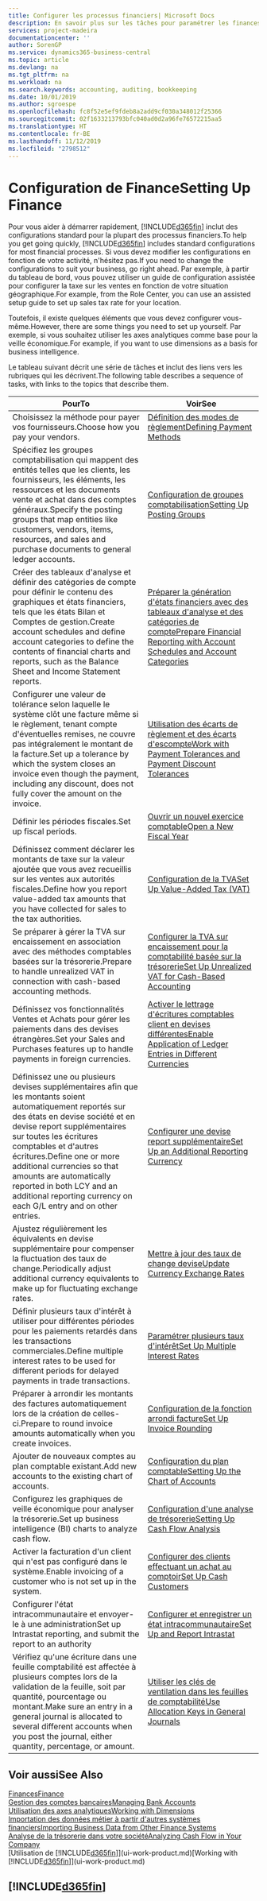 ```yaml
---
title: Configurer les processus financiers| Microsoft Docs
description: En savoir plus sur les tâches pour paramétrer les finances de votre société afin de les adapter à votre comptabilité ou vos audits.
services: project-madeira
documentationcenter: ''
author: SorenGP
ms.service: dynamics365-business-central
ms.topic: article
ms.devlang: na
ms.tgt_pltfrm: na
ms.workload: na
ms.search.keywords: accounting, auditing, bookkeeping
ms.date: 10/01/2019
ms.author: sgroespe
ms.openlocfilehash: fc8f52e5ef9fdeb8a2add9cf030a348012f25366
ms.sourcegitcommit: 02f1633213793bfc040ad0d2a96fe76572215aa5
ms.translationtype: HT
ms.contentlocale: fr-BE
ms.lasthandoff: 11/12/2019
ms.locfileid: "2798512"
---
```

# <a name="setting-up-finance"></a><span data-ttu-id="b02fb-103">Configuration de Finance</span><span class="sxs-lookup"><span data-stu-id="b02fb-103">Setting Up Finance</span></span>
<span data-ttu-id="b02fb-104">Pour vous aider à démarrer rapidement, [!INCLUDE[d365fin](includes/d365fin_md.md)] inclut des configurations standard pour la plupart des processus financiers.</span><span class="sxs-lookup"><span data-stu-id="b02fb-104">To help you get going quickly, [!INCLUDE[d365fin](includes/d365fin_md.md)] includes standard configurations for most financial processes.</span></span> <span data-ttu-id="b02fb-105">Si vous devez modifier les configurations en fonction de votre activité, n'hésitez pas.</span><span class="sxs-lookup"><span data-stu-id="b02fb-105">If you need to change the configurations to suit your business, go right ahead.</span></span> <span data-ttu-id="b02fb-106">Par exemple, à partir du tableau de bord, vous pouvez utiliser un guide de configuration assistée pour configurer la taxe sur les ventes en fonction de votre situation géographique.</span><span class="sxs-lookup"><span data-stu-id="b02fb-106">For example, from the Role Center, you can use an assisted setup guide to set up sales tax rate for your location.</span></span>  

<span data-ttu-id="b02fb-107">Toutefois, il existe quelques éléments que vous devez configurer vous-même.</span><span class="sxs-lookup"><span data-stu-id="b02fb-107">However, there are some things you need to set up yourself.</span></span> <span data-ttu-id="b02fb-108">Par exemple, si vous souhaitez utiliser les axes analytiques comme base pour la veille économique.</span><span class="sxs-lookup"><span data-stu-id="b02fb-108">For example, if you want to use dimensions as a basis for business intelligence.</span></span>  

<span data-ttu-id="b02fb-109">Le tableau suivant décrit une série de tâches et inclut des liens vers les rubriques qui les décrivent.</span><span class="sxs-lookup"><span data-stu-id="b02fb-109">The following table describes a sequence of tasks, with links to the topics that describe them.</span></span>

| <span data-ttu-id="b02fb-110">Pour</span><span class="sxs-lookup"><span data-stu-id="b02fb-110">To</span></span> | <span data-ttu-id="b02fb-111">Voir</span><span class="sxs-lookup"><span data-stu-id="b02fb-111">See</span></span> |
| --- | --- |
| <span data-ttu-id="b02fb-112">Choisissez la méthode pour payer vos fournisseurs.</span><span class="sxs-lookup"><span data-stu-id="b02fb-112">Choose how you pay your vendors.</span></span> |[<span data-ttu-id="b02fb-113">Définition des modes de règlement</span><span class="sxs-lookup"><span data-stu-id="b02fb-113">Defining Payment Methods</span></span>](finance-payment-methods.md) |
| <span data-ttu-id="b02fb-114">Spécifiez les groupes comptabilisation qui mappent des entités telles que les clients, les fournisseurs, les éléments, les ressources et les documents vente et achat dans des comptes généraux.</span><span class="sxs-lookup"><span data-stu-id="b02fb-114">Specify the posting groups that map entities like customers, vendors, items, resources, and sales and purchase documents to general ledger accounts.</span></span> |[<span data-ttu-id="b02fb-115">Configuration de groupes comptabilisation</span><span class="sxs-lookup"><span data-stu-id="b02fb-115">Setting Up Posting Groups</span></span>](finance-posting-groups.md)|
|<span data-ttu-id="b02fb-116">Créer des tableaux d'analyse et définir des catégories de compte pour définir le contenu des graphiques et états financiers, tels que les états Bilan et Comptes de gestion.</span><span class="sxs-lookup"><span data-stu-id="b02fb-116">Create account schedules and define account categories to define the contents of financial charts and reports, such as the Balance Sheet and Income Statement reports.</span></span>|[<span data-ttu-id="b02fb-117">Préparer la génération d'états financiers avec des tableaux d'analyse et des catégories de compte</span><span class="sxs-lookup"><span data-stu-id="b02fb-117">Prepare Financial Reporting with Account Schedules and Account Categories</span></span>](bi-how-work-account-schedule.md)|
|<span data-ttu-id="b02fb-118">Configurer une valeur de tolérance selon laquelle le système clôt une facture même si le règlement, tenant compte d'éventuelles remises, ne couvre pas intégralement le montant de la facture.</span><span class="sxs-lookup"><span data-stu-id="b02fb-118">Set up a tolerance by which the system closes an invoice even though the payment, including any discount, does not fully cover the amount on the invoice.</span></span>|[<span data-ttu-id="b02fb-119">Utilisation des écarts de règlement et des écarts d'escompte</span><span class="sxs-lookup"><span data-stu-id="b02fb-119">Work with Payment Tolerances and Payment Discount Tolerances</span></span>](finance-payment-tolerance-and-payment-discount-tolerance.md)|
| <span data-ttu-id="b02fb-120">Définir les périodes fiscales.</span><span class="sxs-lookup"><span data-stu-id="b02fb-120">Set up fiscal periods.</span></span> |[<span data-ttu-id="b02fb-121">Ouvrir un nouvel exercice comptable</span><span class="sxs-lookup"><span data-stu-id="b02fb-121">Open a New Fiscal Year</span></span>](finance-how-open-new-fiscal-year.md) |
| <span data-ttu-id="b02fb-122">Définissez comment déclarer les montants de taxe sur la valeur ajoutée que vous avez recueillis sur les ventes aux autorités fiscales.</span><span class="sxs-lookup"><span data-stu-id="b02fb-122">Define how you report value-added tax amounts that you have collected for sales to the tax authorities.</span></span> |[<span data-ttu-id="b02fb-123">Configuration de la TVA</span><span class="sxs-lookup"><span data-stu-id="b02fb-123">Set Up Value-Added Tax (VAT)</span></span>](finance-setup-vat.md)|
|<span data-ttu-id="b02fb-124">Se préparer à gérer la TVA sur encaissement en association avec des méthodes comptables basées sur la trésorerie.</span><span class="sxs-lookup"><span data-stu-id="b02fb-124">Prepare to handle unrealized VAT in connection with cash-based accounting methods.</span></span>|[<span data-ttu-id="b02fb-125">Configurer la TVA sur encaissement pour la comptabilité basée sur la trésorerie</span><span class="sxs-lookup"><span data-stu-id="b02fb-125">Set Up Unrealized VAT for Cash-Based Accounting</span></span>](finance-setup-unrealized-vat.md)|
| <span data-ttu-id="b02fb-126">Définissez vos fonctionnalités Ventes et Achats pour gérer les paiements dans des devises étrangères.</span><span class="sxs-lookup"><span data-stu-id="b02fb-126">Set your Sales and Purchases features up to handle payments in foreign currencies.</span></span>|[<span data-ttu-id="b02fb-127">Activer le lettrage d'écritures comptables client en devises différentes</span><span class="sxs-lookup"><span data-stu-id="b02fb-127">Enable Application of Ledger Entries in Different Currencies</span></span>](finance-how-enable-application-ledger-entries-different-currencies.md)
|<span data-ttu-id="b02fb-128">Définissez une ou plusieurs devises supplémentaires afin que les montants soient automatiquement reportés sur des états en devise société et en devise report supplémentaires sur toutes les écritures comptables et d'autres écritures.</span><span class="sxs-lookup"><span data-stu-id="b02fb-128">Define one or more additional currencies so that amounts are automatically reported in both LCY and an additional reporting currency on each G/L entry and on other entries.</span></span>|[<span data-ttu-id="b02fb-129">Configurer une devise report supplémentaire</span><span class="sxs-lookup"><span data-stu-id="b02fb-129">Set Up an Additional Reporting Currency</span></span>](finance-how-setup-additional-currencies.md)|
|<span data-ttu-id="b02fb-130">Ajustez régulièrement les équivalents en devise supplémentaire pour compenser la fluctuation des taux de change.</span><span class="sxs-lookup"><span data-stu-id="b02fb-130">Periodically adjust additional currency equivalents to make up for fluctuating exchange rates.</span></span>|[<span data-ttu-id="b02fb-131">Mettre à jour des taux de change devise</span><span class="sxs-lookup"><span data-stu-id="b02fb-131">Update Currency Exchange Rates</span></span>](finance-how-update-currencies.md)|
|<span data-ttu-id="b02fb-132">Définir plusieurs taux d'intérêt à utiliser pour différentes périodes pour les paiements retardés dans les transactions commerciales.</span><span class="sxs-lookup"><span data-stu-id="b02fb-132">Define multiple interest rates to be used for different periods for delayed payments in trade transactions.</span></span>|[<span data-ttu-id="b02fb-133">Paramétrer plusieurs taux d'intérêt</span><span class="sxs-lookup"><span data-stu-id="b02fb-133">Set Up Multiple Interest Rates</span></span>](finance-how-to-set-up-multiple-interest-rates.md)|
|<span data-ttu-id="b02fb-134">Préparer à arrondir les montants des factures automatiquement lors de la création de celles-ci.</span><span class="sxs-lookup"><span data-stu-id="b02fb-134">Prepare to round invoice amounts automatically when you create invoices.</span></span>|[<span data-ttu-id="b02fb-135">Configuration de la fonction arrondi facture</span><span class="sxs-lookup"><span data-stu-id="b02fb-135">Set Up Invoice Rounding</span></span>](finance-set-up-invoice-rounding.md)|
| <span data-ttu-id="b02fb-136">Ajouter de nouveaux comptes au plan comptable existant.</span><span class="sxs-lookup"><span data-stu-id="b02fb-136">Add new accounts to the existing chart of accounts.</span></span> |[<span data-ttu-id="b02fb-137">Configuration du plan comptable</span><span class="sxs-lookup"><span data-stu-id="b02fb-137">Setting Up the Chart of Accounts</span></span>](finance-setup-chart-accounts.md) |
| <span data-ttu-id="b02fb-138">Configurez les graphiques de veille économique pour analyser la trésorerie.</span><span class="sxs-lookup"><span data-stu-id="b02fb-138">Set up business intelligence (BI) charts to analyze cash flow.</span></span> |[<span data-ttu-id="b02fb-139">Configuration d'une analyse de trésorerie</span><span class="sxs-lookup"><span data-stu-id="b02fb-139">Setting Up Cash Flow Analysis</span></span>](finance-setup-cash-flow-analyses.md) |
|<span data-ttu-id="b02fb-140">Activer la facturation d'un client qui n'est pas configuré dans le système.</span><span class="sxs-lookup"><span data-stu-id="b02fb-140">Enable invoicing of a customer who is not set up in the system.</span></span>|[<span data-ttu-id="b02fb-141">Configurer des clients effectuant un achat au comptoir</span><span class="sxs-lookup"><span data-stu-id="b02fb-141">Set Up Cash Customers</span></span>](finance-how-to-set-up-cash-customers.md)|
| <span data-ttu-id="b02fb-142">Configurer l'état intracommunautaire et envoyer-le à une administration</span><span class="sxs-lookup"><span data-stu-id="b02fb-142">Set up Intrastat reporting, and submit the report to an authority</span></span> | [<span data-ttu-id="b02fb-143">Configurer et enregistrer un état intracommunautaire</span><span class="sxs-lookup"><span data-stu-id="b02fb-143">Set Up and Report Intrastat</span></span>](finance-how-setup-report-intrastat.md)|
|<span data-ttu-id="b02fb-144">Vérifiez qu'une écriture dans une feuille comptabilité est affectée à plusieurs comptes lors de la validation de la feuille, soit par quantité, pourcentage ou montant.</span><span class="sxs-lookup"><span data-stu-id="b02fb-144">Make sure an entry in a general journal is allocated to several different accounts when you post the journal, either quantity, percentage, or amount.</span></span>|[<span data-ttu-id="b02fb-145">Utiliser les clés de ventilation dans les feuilles de comptabilité</span><span class="sxs-lookup"><span data-stu-id="b02fb-145">Use Allocation Keys in General Journals</span></span>](ui-how-use-allocation-keys-general-journals.md)|

## <a name="see-also"></a><span data-ttu-id="b02fb-146">Voir aussi</span><span class="sxs-lookup"><span data-stu-id="b02fb-146">See Also</span></span>
[<span data-ttu-id="b02fb-147">Finances</span><span class="sxs-lookup"><span data-stu-id="b02fb-147">Finance</span></span>](finance.md)  
[<span data-ttu-id="b02fb-148">Gestion des comptes bancaires</span><span class="sxs-lookup"><span data-stu-id="b02fb-148">Managing Bank Accounts</span></span>](bank-manage-bank-accounts.md)  
[<span data-ttu-id="b02fb-149">Utilisation des axes analytiques</span><span class="sxs-lookup"><span data-stu-id="b02fb-149">Working with Dimensions</span></span>](finance-dimensions.md)  
[<span data-ttu-id="b02fb-150">Importation des données métier à partir d'autres systèmes financiers</span><span class="sxs-lookup"><span data-stu-id="b02fb-150">Importing Business Data from Other Finance Systems</span></span>](across-import-data-configuration-packages.md)  
[<span data-ttu-id="b02fb-151">Analyse de la trésorerie dans votre société</span><span class="sxs-lookup"><span data-stu-id="b02fb-151">Analyzing Cash Flow in Your Company</span></span>](finance-analyze-cash-flow.md)  
<span data-ttu-id="b02fb-152">[Utilisation de [!INCLUDE[d365fin](includes/d365fin_md.md)]](ui-work-product.md)</span><span class="sxs-lookup"><span data-stu-id="b02fb-152">[Working with [!INCLUDE[d365fin](includes/d365fin_md.md)]](ui-work-product.md)</span></span>  

## [!INCLUDE[d365fin](includes/free_trial_md.md)]  
